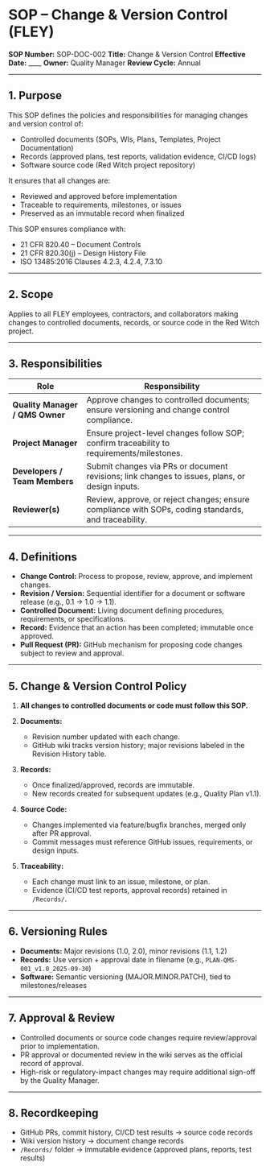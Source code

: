 # **SOP – Change & Version Control (FLEY)**

**SOP Number:** SOP-DOC-002
**Title:** Change & Version Control
**Effective Date:** ____
**Owner:** Quality Manager
**Review Cycle:** Annual

---

## **1. Purpose**

This SOP defines the policies and responsibilities for managing changes and version control of:

* Controlled documents (SOPs, WIs, Plans, Templates, Project Documentation)
* Records (approved plans, test reports, validation evidence, CI/CD logs)
* Software source code (Red Witch project repository)

It ensures that all changes are:

* Reviewed and approved before implementation
* Traceable to requirements, milestones, or issues
* Preserved as an immutable record when finalized

This SOP ensures compliance with:

* 21 CFR 820.40 – Document Controls
* 21 CFR 820.30(j) – Design History File
* ISO 13485:2016 Clauses 4.2.3, 4.2.4, 7.3.10

---

## **2. Scope**

Applies to all FLEY employees, contractors, and collaborators making changes to controlled documents, records, or source code in the Red Witch project.

---

## **3. Responsibilities**

| Role                            | Responsibility                                                                                       |
| ------------------------------- | ---------------------------------------------------------------------------------------------------- |
| **Quality Manager / QMS Owner** | Approve changes to controlled documents; ensure versioning and change control compliance.            |
| **Project Manager**             | Ensure project-level changes follow SOP; confirm traceability to requirements/milestones.            |
| **Developers / Team Members**   | Submit changes via PRs or document revisions; link changes to issues, plans, or design inputs.       |
| **Reviewer(s)**                 | Review, approve, or reject changes; ensure compliance with SOPs, coding standards, and traceability. |

---

## **4. Definitions**

* **Change Control:** Process to propose, review, approve, and implement changes.
* **Revision / Version:** Sequential identifier for a document or software release (e.g., 0.1 → 1.0 → 1.1).
* **Controlled Document:** Living document defining procedures, requirements, or specifications.
* **Record:** Evidence that an action has been completed; immutable once approved.
* **Pull Request (PR):** GitHub mechanism for proposing code changes subject to review and approval.

---

## **5. Change & Version Control Policy**

1. **All changes to controlled documents or code must follow this SOP.**
2. **Documents:**

   * Revision number updated with each change.
   * GitHub wiki tracks version history; major revisions labeled in the Revision History table.
3. **Records:**

   * Once finalized/approved, records are immutable.
   * New records created for subsequent updates (e.g., Quality Plan v1.1).
4. **Source Code:**

   * Changes implemented via feature/bugfix branches, merged only after PR approval.
   * Commit messages must reference GitHub issues, requirements, or design inputs.
5. **Traceability:**

   * Each change must link to an issue, milestone, or plan.
   * Evidence (CI/CD test reports, approval records) retained in `/Records/`.

---

## **6. Versioning Rules**

* **Documents:** Major revisions (1.0, 2.0), minor revisions (1.1, 1.2)
* **Records:** Use version + approval date in filename (e.g., `PLAN-QMS-001_v1.0_2025-09-30`)
* **Software:** Semantic versioning (MAJOR.MINOR.PATCH), tied to milestones/releases

---

## **7. Approval & Review**

* Controlled documents or source code changes require review/approval prior to implementation.
* PR approval or documented review in the wiki serves as the official record of approval.
* High-risk or regulatory-impact changes may require additional sign-off by the Quality Manager.

---

## **8. Recordkeeping**

* GitHub PRs, commit history, CI/CD test results → source code records
* Wiki version history → document change records
* `/Records/` folder → immutable evidence (approved plans, reports, test results)
